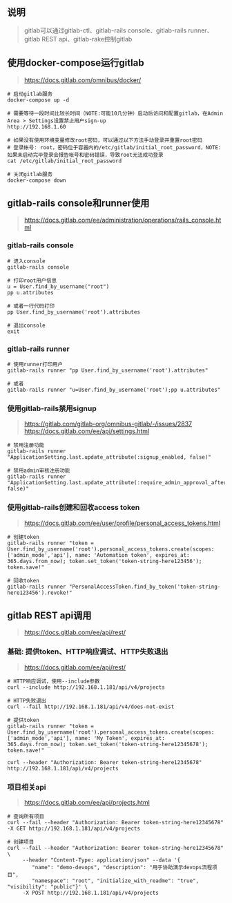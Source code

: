 ## 说明

> gitlab可以通过gitlab-ctl、gitlab-rails console、gitlab-rails runner、gitlab REST api、gitlab-rake控制gitlab



## 使用docker-compose运行gitlab

> https://docs.gitlab.com/omnibus/docker/

```
# 启动gitlab服务
docker-compose up -d

# 需要等待一段时间比较长时间（NOTE:可能10几分钟）启动后访问和配置gitlab，在Admin Area > Settings设置禁止用户sign-up
http://192.168.1.60

# 如果没有使用环境变量修改root密码，可以通过以下方法手动登录并重置root密码
# 登录帐号: root，密码位于容器内的/etc/gitlab/initial_root_password，NOTE: 如果未启动完毕登录会报告帐号和密码错误，导致root无法成功登录
cat /etc/gitlab/initial_root_password

# 关闭gitlab服务
docker-compose down
```



## gitlab-rails console和runner使用

> https://docs.gitlab.com/ee/administration/operations/rails_console.html



### gitlab-rails console

```
# 进入console
gitlab-rails console

# 打印root用户信息
u = User.find_by_username("root")
pp u.attributes

# 或者一行代码打印
pp User.find_by_username('root').attributes

# 退出console
exit

```



### gitlab-rails runner

```
# 使用runner打印用户
gitlab-rails runner "pp User.find_by_username('root').attributes"

# 或者
gitlab-rails runner "u=User.find_by_username('root');pp u.attributes"
```



### 使用gitlab-rails禁用signup

> https://gitlab.com/gitlab-org/omnibus-gitlab/-/issues/2837
> https://docs.gitlab.com/ee/api/settings.html

```
# 禁用注册功能
gitlab-rails runner "ApplicationSetting.last.update_attribute(:signup_enabled, false)"

# 禁用admin审核注册功能
gitlab-rails runner "ApplicationSetting.last.update_attribute(:require_admin_approval_after_user_signup, false)"
```



### 使用gitlab-rails创建和回收access token

> https://docs.gitlab.com/ee/user/profile/personal_access_tokens.html

```
# 创建token
gitlab-rails runner "token = User.find_by_username('root').personal_access_tokens.create(scopes: ['admin_mode','api'], name: 'Automation token', expires_at: 365.days.from_now); token.set_token('token-string-here123456'); token.save!"

# 回收token
gitlab-rails runner "PersonalAccessToken.find_by_token('token-string-here123456').revoke!"
```



## gitlab REST api调用

> https://docs.gitlab.com/ee/api/rest/



### 基础: 提供token、HTTP响应调试、HTTP失败退出

> https://docs.gitlab.com/ee/api/rest/

```
# HTTP响应调试，使用--include参数
curl --include http://192.168.1.181/api/v4/projects

# HTTP失败退出
curl --fail http://192.168.1.181/api/v4/does-not-exist

# 提供token
gitlab-rails runner "token = User.find_by_username('root').personal_access_tokens.create(scopes: ['admin_mode','api'], name: 'My Token', expires_at: 365.days.from_now); token.set_token('token-string-here12345678'); token.save!"

curl --header "Authorization: Bearer token-string-here12345678" http://192.168.1.181/api/v4/projects
```



### 项目相关api

> https://docs.gitlab.com/ee/api/projects.html

```
# 查询所有项目
curl --fail --header "Authorization: Bearer token-string-here12345678" -X GET http://192.168.1.181/api/v4/projects

# 创建项目
curl --fail --header "Authorization: Bearer token-string-here12345678" \
     --header "Content-Type: application/json" --data '{
        "name": "demo-devops", "description": "用于协助演示devops流程项目",
        "namespace": "root", "initialize_with_readme": "true", "visibility": "public"}' \
     -X POST http://192.168.1.181/api/v4/projects
     
```

